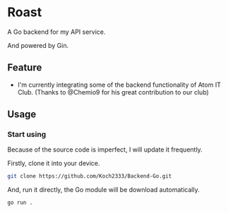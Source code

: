 # Roast

A Go backend for my API service.

And powered by Gin.

## Feature

- I'm currently integrating some of the backend functionality of Atom IT Club.
  (Thanks to @Chemio9 for his great contribution to our club)

## Usage

### Start using

Because of the source code is imperfect, I will update it frequently.

Firstly, clone it into your device.

```bash
git clone https://github.com/Koch2333/Backend-Go.git
```

And, run it directly, the Go module will be download automatically.

```bash
go run .
```
